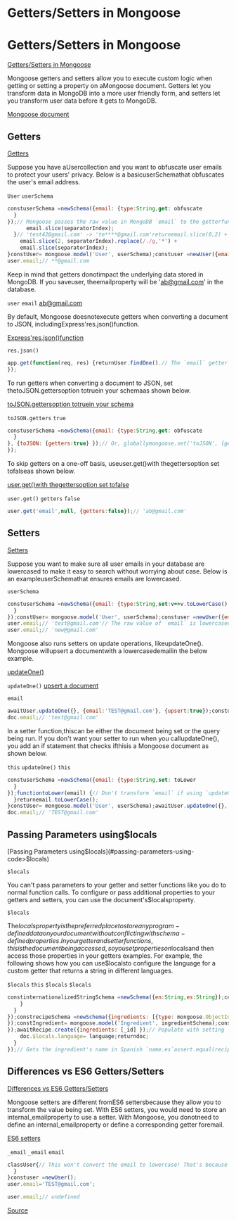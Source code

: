 # Getters/Setters in Mongoose


# Getters/Setters in Mongoose

[Getters/Setters in Mongoose](#getterssetters-in-mongoose)


Mongoose getters and setters allow you to execute custom logic when getting or setting a property on aMongoose document. Getters let you transform data in MongoDB into a more user friendly form, and setters let you transform user data before it gets to MongoDB.

[Mongoose document](../documents.html)


## Getters

[Getters](#getters)


Suppose you have aUsercollection and you want to obfuscate user emails to protect your users' privacy. Below is a basicuserSchemathat obfuscates the user's email address.

`User`
`userSchema`

```javascript
constuserSchema =newSchema({email: {type:String,get: obfuscate
  }
});// Mongoose passes the raw value in MongoDB `email` to the getterfunctionobfuscate(email) {constseparatorIndex = email.indexOf('@');if(separatorIndex <3) {// 'ab@gmail.com' -> '**@gmail.com'returnemail.slice(0, separatorIndex).replace(/./g,'*') +
      email.slice(separatorIndex);
  }// 'test42@gmail.com' -> 'te****@gmail.com'returnemail.slice(0,2) +
    email.slice(2, separatorIndex).replace(/./g,'*') +
    email.slice(separatorIndex);
}constUser= mongoose.model('User', userSchema);constuser =newUser({email:'ab@gmail.com'});
user.email;// **@gmail.com
```


Keep in mind that getters donotimpact the underlying data stored in
MongoDB. If you saveuser, theemailproperty will be 'ab@gmail.com' in
the database.

`user`
`email`
[ab@gmail.com](mailto:ab@gmail.com)


By default, Mongoose doesnotexecute getters when converting a document to JSON, includingExpress'res.json()function.

[Express'res.json()function](http://expressjs.com/en/4x/api.html#res.json)

`res.json()`

```javascript
app.get(function(req, res) {returnUser.findOne().// The `email` getter will NOT run herethen(doc=>res.json(doc)).catch(err=>res.status(500).json({message: err.message}));
});
```


To run getters when converting a document to JSON, set thetoJSON.gettersoption totruein your schemaas shown below.

[toJSON.gettersoption totruein your schema](../guide.html#toJSON)

`toJSON.getters`
`true`

```javascript
constuserSchema =newSchema({email: {type:String,get: obfuscate
  }
}, {toJSON: {getters:true} });// Or, globallymongoose.set('toJSON', {getters:true});// Or, on a one-off basisapp.get(function(req, res) {returnUser.findOne().// The `email` getter will run herethen(doc=>res.json(doc.toJSON({getters:true}))).catch(err=>res.status(500).json({message: err.message}));
});
```


To skip getters on a one-off basis, useuser.get()with thegettersoption set tofalseas shown below.

[user.get()with thegettersoption set tofalse](../api/document.html#document_Document-get)

`user.get()`
`getters`
`false`

```javascript
user.get('email',null, {getters:false});// 'ab@gmail.com'
```


## Setters

[Setters](#setters)


Suppose you want to make sure all user emails in your database are lowercased to
make it easy to search without worrying about case. Below is an exampleuserSchemathat ensures emails are lowercased.

`userSchema`

```javascript
constuserSchema =newSchema({email: {type:String,set:v=>v.toLowerCase()
  }
});constUser= mongoose.model('User', userSchema);constuser =newUser({email:'TEST@gmail.com'});
user.email;// 'test@gmail.com'// The raw value of `email` is lowercaseduser.get('email',null, {getters:false});// 'test@gmail.com'user.set({email:'NEW@gmail.com'});
user.email;// 'new@gmail.com'
```


Mongoose also runs setters on update operations, likeupdateOne(). Mongoose willupsert a documentwith a
lowercasedemailin the below example.

[updateOne()](../api/query.html#query_Query-updateOne)

`updateOne()`
[upsert a document](https://masteringjs.io/tutorials/mongoose/upsert)

`email`

```javascript
awaitUser.updateOne({}, {email:'TEST@gmail.com'}, {upsert:true});constdoc =awaitUser.findOne();
doc.email;// 'test@gmail.com'
```


In a setter function,thiscan be either the document being set or the query
being run. If you don't want your setter to run when you callupdateOne(),
you add an if statement that checks ifthisis a Mongoose document as shown
below.

`this`
`updateOne()`
`this`

```javascript
constuserSchema =newSchema({email: {type:String,set: toLower
  }
});functiontoLower(email) {// Don't transform `email` if using `updateOne()` or `updateMany()`if(!(thisinstanceofmongoose.Document)) {returnemail;
  }returnemail.toLowerCase();
}constUser= mongoose.model('User', userSchema);awaitUser.updateOne({}, {email:'TEST@gmail.com'}, {upsert:true});constdoc =awaitUser.findOne();
doc.email;// 'TEST@gmail.com'
```


## Passing Parameters using$locals

[Passing Parameters using$locals](#passing-parameters-using-code>$locals</code>)

`$locals`

You can't pass parameters to your getter and setter functions like you do to normal function calls.
To configure or pass additional properties to your getters and setters, you can use the document's$localsproperty.

`$locals`

The$localsproperty is the preferred place to store any program-defined data on your document without conflicting with schema-defined properties.
In your getter and setter functions,thisis the document being accessed, so you set properties on$localsand then access those properties in your getters examples.
For example, the following shows how you can use$localsto configure the language for a custom getter that returns a string in different languages.

`$locals`
`this`
`$locals`
`$locals`

```javascript
constinternationalizedStringSchema =newSchema({en:String,es:String});constingredientSchema =newSchema({// Instead of setting `name` to just a string, set `name` to a map// of language codes to strings.name: {type: internationalizedStringSchema,// When you access `name`, pull the document's localeget:function(value) {returnvalue[this.$locals.language||'en'];
    }
  }
});constrecipeSchema =newSchema({ingredients: [{type: mongoose.ObjectId,ref:'Ingredient'}]
});constIngredient= mongoose.model('Ingredient', ingredientSchema);constRecipe= mongoose.model('Recipe', recipeSchema);// Create some sample dataconst{ _id } =awaitIngredient.create({name: {en:'Eggs',es:'Huevos'}
});awaitRecipe.create({ingredients: [_id] });// Populate with setting `$locals.language` for internationalizationconstlanguage ='es';constrecipes =awaitRecipe.find().populate({path:'ingredients',transform:function(doc) {
    doc.$locals.language= language;returndoc;
  }
});// Gets the ingredient's name in Spanish `name.es`assert.equal(recipes[0].ingredients[0].name,'Huevos');// 'Huevos'
```


## Differences vs ES6 Getters/Setters

[Differences vs ES6 Getters/Setters](#differences-vs-es6-getterssetters)


Mongoose setters are different fromES6 settersbecause they allow you to transform the value being set. With ES6 setters, you
would need to store an internal_emailproperty to use a setter. With Mongoose,
you donotneed to define an internal_emailproperty or define a
corresponding getter foremail.

[ES6 setters](https://developer.mozilla.org/en-US/docs/Web/JavaScript/Reference/Functions/set)

`_email`
`_email`
`email`

```javascript
classUser{// This won't convert the email to lowercase! That's because `email`// is just a setter, the actual `email` property doesn't store any data.// also eslint will warn about using "return" on a settersetemail(v) {// eslint-disable-next-line no-setter-returnreturnv.toLowerCase();
  }
}constuser =newUser();
user.email='TEST@gmail.com';

user.email;// undefined
```


[Source](https://mongoosejs.com/docs/tutorials/getters-setters.html)